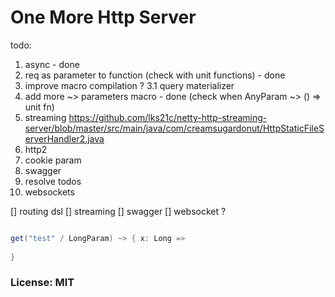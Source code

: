 
# One More Http Server

todo:
1. async - done
2. req as parameter to function  (check with unit functions) - done 
3. improve macro compilation ?
3.1 query materializer   
4. add more ~> parameters macro - done (check when AnyParam ~> () => unit fn)
5. streaming https://github.com/lks21c/netty-http-streaming-server/blob/master/src/main/java/com/creamsugardonut/HttpStaticFileServerHandler2.java
6. http2
7. cookie param
8. swagger
9. resolve todos
10. websockets 


[] routing dsl
[] streaming 
[] swagger
[] websocket ? 


```scala

get("test" / LongParam) ~> { x: Long =>
  
}


```

### License: MIT

